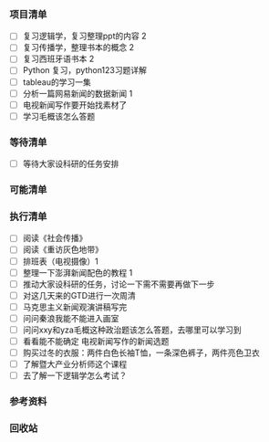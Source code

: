 ### 项目清单

- [ ] 复习逻辑学，复习整理ppt的内容 2 
- [ ] 复习传播学，整理书本的概念 2
- [ ] 复习西班牙语书本 2
- [ ] Python 复习，python123习题详解
- [ ] tableau的学习一集
- [ ] 分析一篇网易新闻的数据新闻 1
- [ ] 电视新闻写作要开始找素材了
- [ ] 学习毛概该怎么答题

###  等待清单

- [ ] 等待大家设科研的任务安排

### 可能清单

### 执行清单

- [ ] 阅读《社会传播》
- [ ] 阅读《重访灰色地带》
- [ ] 排班表（电视摄像）1 
- [ ] 整理一下澎湃新闻配色的教程 1
- [ ] 推动大家设科研的任务，讨论一下需不需要再做下一步
- [ ] 对这几天来的GTD进行一次周清
- [ ] 马克思主义新闻观演讲稿写完
- [ ] 问问秦浪我能不能进入画室
- [ ] 问问xxy和yza毛概这种政治题该怎么答题，去哪里可以学习到
- [ ] 看看能不能确定 电视新闻写作的新闻选题
- [ ] 购买过冬的衣服：两件白色长袖T恤，一条深色裤子，两件亮色卫衣
- [ ] 了解暨大产业分析师这个课程
- [ ] 去了解一下逻辑学怎么考试？

### 参考资料



### 回收站



